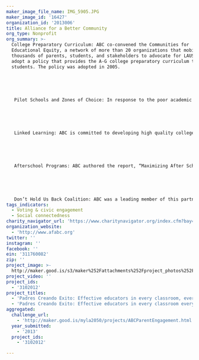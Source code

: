 ```yaml
---
maker_image_file_name: IMG_5905.JPG
maker_image_id: '16427'
organization_id: '2013006'
title: Alliance for a Better Community
org_type: Nonprofit
org_summary: >-
  College Preparatory Curriculum: ABC co-convened the Communities for
  Educational Equity, a network of more than 20 organizations that mobilized
  thousands of parents, students, and stakeholders to advocate for LAUSD to
  adopt a policy that provides the A-G college preparatory curriculum to all
  students. The policy was adopted in 2005.
   
   
   
   
   
   Pilot Schools and Zones of Choice: In response to the poor academic outcomes produced at local schools, ABC incited and supported the District in its efforts to bring new, innovative models of learning to Mid-City, Belmont-area students. Today, these students are provided school choice through a novel program called the Belmont Zone of Choice. Incoming 9th grade students choose among 19 career-themed options housed within four campuses.
   
   
   
   
   
   Linked Learning: ABC is committed to developing high quality college and career education opportunities via the Linked Learning approach to instruction. Efforts include the successful passage of LAUSDs Linked Learning Resolution and the authoring of The Bottom-Up Approach: How Youth & Parent Organizing Strengthen Linked Learning Pathways to Both College and Career. ABC is also an evaluator for the Linked Learning Statewide Certification Review Team. 
   
   
     
   
   
   Afterschool Programs: ABC authored the report, “Maximizing After School Opportunities for English Learners” which outlined policy recommendations for improving the academic outcomes of ELs through after school programs. As a result of the report, then Assembly member Torlakson authored AB 2178 which allows after school program operators to obtain student academic data from school districts in order to improve programming and service delivery to students and Governor Schwarzenegger signed AB 2178 into law. 
   
   
   
   
   
   Don’t Hold Us Back Coalition: ABC was a leading member of this partnership comprised of a group of civil rights, parent and community organizations that believe every child deserves a quality public school education that prepares them for college and 21st century careers.. Our key demands to the LAUSD and the local teachers union included lifting the cap on teacher-led school structures; providing multiple measure evaluations to teachers; and assigning teachers to schools based on student need and not "must-place" hiring practices. As the spokesperson for the coalition, ABC used its platform in interviews with every major LA Spanish and English language newspaper and local media outlets, to describe how together, 100 parents and community members were mobilized, 26 organizations signed on to our efforts, close to 1,000 signed our petition, and as a result LAUSD-UTLA passed the Local Schools Stabilization and Empowerment Initiative of 2011. Since the coalition’s efforts wrapped up in December 2011, ABC shared its efforts with teacher groups, community organizations, parent groups and researchers nationwide to promote the replication of this type of effort.
tags_indicators:
  - Voting & civic engagement
  - Social connectedness
charity_navigator_url: 'https://www.charitynavigator.org/index.cfm?bay=search.profile&ein=311760082'
organization_website:
  - 'http://www.afabc.org'
twitter: ''
instagram: ''
facebook: ''
ein: '311760082'
zip: ''
project_image: >-
  http://maker.good.is/s3/maker%252Fattachments%252Fproject_photos%252Fimages%252F16427%252Fdisplay%252FIMG_5905.JPG=c570x385
project_video: ''
project_ids:
  - '3102012'
project_titles:
  - 'Padres Creando Exito: Effective educators in every classroom, every school  '
  - 'Padres Creando Exito: Effective educators in every classroom every school  '
aggregated:
  challenge_url:
    - 'http://maker.good.is/myla2050/projects/ABCParentEngagement.html'
  year_submitted:
    - '2013'
  project_ids:
    - '3102012'

---
```

